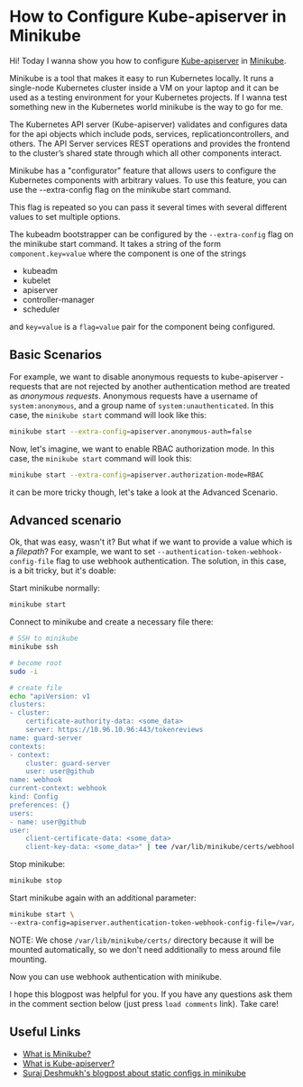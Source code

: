 # How to Configure Kube-apiserver in Minikube

Hi! Today I wanna show you how to configure [Kube-apiserver](https://kubernetes.io/docs/reference/command-line-tools-reference/kube-apiserver/) in
[Minikube](https://kubernetes.io/docs/setup/minikube/).

Minikube is a tool that makes it easy to run Kubernetes locally. It runs a single-node Kubernetes cluster inside a VM on your laptop and it can be used as
a testing environment for your Kubernetes projects. If I wanna test something new in the Kubernetes world minikube is the way to go for me.

The Kubernetes API server (Kube-apiserver) validates and configures data for the api objects which include pods, services, replicationcontrollers, and others. The API Server services REST operations and provides the frontend to the cluster’s shared state through which all other components interact.

Minikube has a "configurator" feature that allows users to configure the Kubernetes components with arbitrary values. To use this feature, you can use the --extra-config flag on the minikube start command.

This flag is repeated so you can pass it several times with several different values to set multiple options.

The kubeadm bootstrapper can be configured by the `--extra-config` flag on the minikube start command. It takes a string of the form `component.key=value` where the component is one of the strings

- kubeadm
- kubelet
- apiserver
- controller-manager
- scheduler

and `key=value` is a `flag=value` pair for the component being configured.

## Basic Scenarios

For example, we want to disable anonymous requests to kube-apiserver - requests that are not rejected by another authentication method are treated as *anonymous requests*. Anonymous requests have a username of `system:anonymous`, and a group name of `system:unauthenticated`.
In this case, the `minikube start` command will look like this:

```bash
minikube start --extra-config=apiserver.anonymous-auth=false
```

Now, let's imagine, we want to enable RBAC authorization mode.
In this case, the `minikube start` command will look this:

```bash
minikube start --extra-config=apiserver.authorization-mode=RBAC
```

it can be more tricky though, let's take a look at the Advanced Scenario.

## Advanced scenario

Ok, that was easy, wasn't it? But what if we want to provide a value which is a *filepath*?
For example, we want to set `--authentication-token-webhook-config-file` flag to use webhook authentication.
The solution, in this case, is a bit tricky, but it's doable:

Start minikube normally:

```bash
minikube start
```

Connect to minikube and create a necessary file there:

```bash
# SSH to minikube
minikube ssh

# become root
sudo -i

# create file
echo "apiVersion: v1
clusters:
- cluster:
    certificate-authority-data: <some_data>
    server: https://10.96.10.96:443/tokenreviews
name: guard-server
contexts:
- context:
    cluster: guard-server
    user: user@github
name: webhook
current-context: webhook
kind: Config
preferences: {}
users:
- name: user@github
user:
    client-certificate-data: <some_data>
    client-key-data: <some_data>" | tee /var/lib/minikube/certs/webhook.yaml
```

Stop minikube:

```bash
minikube stop
```

Start minikube again with an additional parameter:

```bash
minikube start \
--extra-config=apiserver.authentication-token-webhook-config-file=/var/lib/minikube/certs/webhook.yaml
```

NOTE: We chose `/var/lib/minikube/certs/` directory because it will be mounted automatically, so we don't need additionally to mess around file mounting.

Now you can use webhook authentication with minikube.

I hope this blogpost was helpful for you. If you have any questions ask them in the comment section below (just press `load comments` link).
Take care!

## Useful Links

- [What is Minikube?](https://kubernetes.io/docs/setup/minikube/)
- [What is Kube-apiserver?](https://kubernetes.io/docs/reference/command-line-tools-reference/kube-apiserver/)
- [Suraj Deshmukh's blogpost about static configs in minikube](https://suraj.io/post/apiserver-in-minikube-static-configs/)
